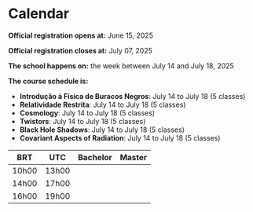 # Calendar

**Official registration opens at:** June 15, 2025

**Official registration closes at:** July 07, 2025

**The school happens on:** the week between July 14 and July 18, 2025

**The course schedule is:**

* **Introdução à Física de Buracos Negros**: July 14 to July 18 (5 classes)
* **Relatividade Restrita**: July 14 to July 18 (5 classes)
* **Cosmology**: July 14 to July 18 (5 classes)
* **Twistors**: July 14 to July 18 (5 classes)
* **Black Hole Shadows**: July 14 to July 18 (5 classes)
* **Covariant Aspects of Radiation**: July 14 to July 18 (5 classes)

| BRT   | UTC   | Bachelor             | Master                   |
|-------|-------|----------------------|--------------------------|
| 10h00 | 13h00 |                      |                          |
| 14h00 | 17h00 |                      |                          |
| 16h00 | 19h00 |                      |                          |

